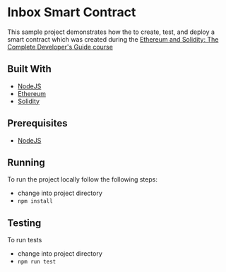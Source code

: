 # Inbox Smart Contract

This sample project demonstrates how the to create, test, and deploy a smart contract which was created during the [Ethereum and Solidity: The Complete Developer's Guide course](https://www.udemy.com/course/ethereum-and-solidity-the-complete-developers-guide/)

## Built With

* [NodeJS](https://nodejs.org/)
* [Ethereum](https://www.ethereum.org/)
* [Solidity](https://solidity.readthedocs.io/en/v0.5.8/)

## Prerequisites

* [NodeJS](https://nodejs.org/)

## Running

To run the project locally follow the following steps:

* change into project directory
* `npm install`

## Testing

To run tests

* change into project directory
* `npm run test`

